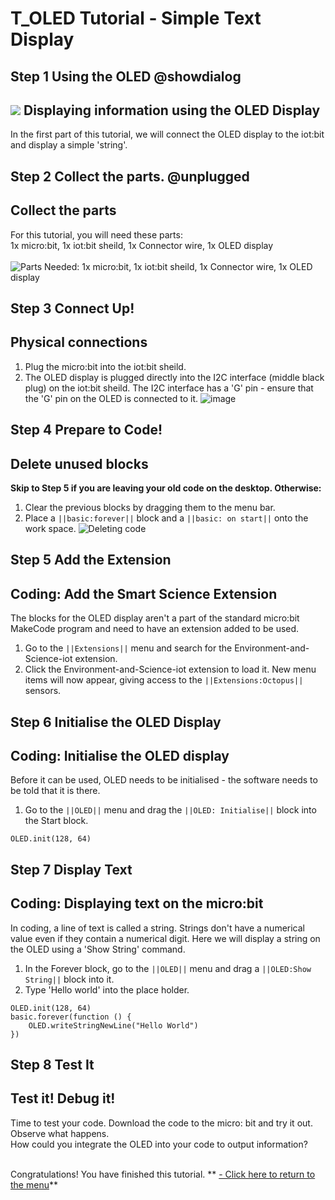 # T_OLED Tutorial - Simple Text Display

<!---------------------------------------------------------------
------------------------- OLED TUTORIAL--------INComplete----
----------------------------------------------------------------->

## Step 1 Using the OLED @showdialog

![](https://raw.githubusercontent.com/EarthEdSTEM/earthed-iot-programs-tutorials/master/Images/General/EarthEd_Horizontal_Logo.png)
Displaying information using the OLED Display
-------------------------------------------

In the first part of this tutorial, we will connect the OLED display to the iot:bit and display a simple 'string'.
## Step 2 Collect the parts. @unplugged
Collect the parts
-----------------
For this tutorial, you will need these parts:<br>
1x micro:bit, 1x iot:bit sheild, 1x Connector wire, 1x OLED display<br><br>
![Parts Needed: 1x micro:bit, 1x iot:bit sheild, 1x Connector wire, 1x OLED display](https://raw.githubusercontent.com/EarthEdSTEM/earthed-iot-programs-tutorials/master/Images/T_Ultrasonic/IoT_Ultrasonic_Parts_List.png)
<br>

## Step 3 Connect Up!
Physical connections
--------------------
1. Plug the micro:bit into the iot:bit sheild.
2. The OLED display is plugged directly into the I2C interface (middle black plug) on the iot:bit sheild. The I2C interface has a 'G' pin - ensure that the 'G' pin on the OLED is connected to it.
![image](https://raw.githubusercontent.com/EarthEdSTEM/earthed-iot-programs-tutorials/master/Images/T_Ultrasonic/IoT_Ultrasonic_Sensor_Connections.png)

## Step 4 Prepare to Code!
Delete unused blocks
--------------------
**Skip to Step 5 if you are leaving your old code on the desktop. Otherwise:**
1. Clear the previous blocks by dragging them to the menu bar.
2. Place a ``||basic:forever||`` block and a ``||basic: on start||`` onto the work space.
![Deleting code](https://raw.githubusercontent.com/EarthEdSTEM/earthed-iot-programs-tutorials/master/Images/General/Delete_blocks.png)

## Step 5 Add the Extension
Coding: Add the Smart Science Extension
----------------------------------------
The blocks for the OLED display aren't a part of the standard micro:bit MakeCode program and need to have an extension added to be used. 
1. Go to the ``||Extensions||`` menu and search for the Environment-and-Science-iot extension. 
2. Click the Environment-and-Science-iot extension to load it. New menu items will now appear, giving access to the ``||Extensions:Octopus||`` sensors.

## Step 6 Initialise the OLED Display
Coding: Initialise the OLED display
--------------------------
Before it can be used, OLED needs to be initialised - the software needs to be told that it is there.
1. Go to the ``||OLED||`` menu and drag the ``||OLED: Initialise||`` block into the Start block.

```blocks
OLED.init(128, 64)
```

## Step 7 Display Text
Coding: Displaying text on the micro:bit
----------------------------------------
In coding, a line of text is called a string. Strings don't have a numerical value even if they contain a numerical digit. Here we will display a string on the OLED using a 'Show String' command.
1. In the Forever block, go to the ``||OLED||`` menu and drag a ``||OLED:Show String||`` block into it. 
2. Type 'Hello world' into the place holder.

```blocks
OLED.init(128, 64)
basic.forever(function () {
    OLED.writeStringNewLine("Hello World")
})
```
## Step 8 Test It
Test it! Debug it!
------------------
Time to test your code. Download the code to the micro: bit and try it out. Observe what happens.<br>
How could you integrate the OLED into your code to output information?<br><br>

Congratulations! You have finished this tutorial.
** [- Click here to return to the menu](https://sites.google.com/earthed.vic.edu.au/tutorial-iot/home)**<br>

<script src="https://makecode.com/gh-pages-embed.js" > </script><script>makeCodeRender("{{ site.makecode.home_url }}", "{{ site.github.owner_name }}/{ { site.github.repository_name } } ");</script>